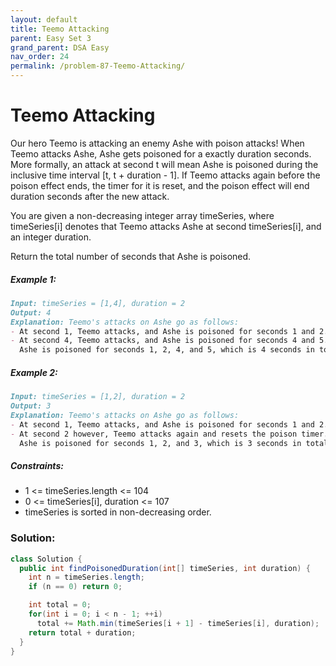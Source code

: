 ```yaml
---
layout: default
title: Teemo Attacking
parent: Easy Set 3
grand_parent: DSA Easy
nav_order: 24
permalink: /problem-87-Teemo-Attacking/
---
```

# Teemo Attacking

Our hero Teemo is attacking an enemy Ashe with poison attacks! When Teemo attacks Ashe, Ashe gets poisoned for a exactly duration seconds. More formally, an attack at second t will mean Ashe is poisoned during the inclusive time interval [t, t + duration - 1]. If Teemo attacks again before the poison effect ends, the timer for it is reset, and the poison effect will end duration seconds after the new attack.

You are given a non-decreasing integer array timeSeries, where timeSeries[i] denotes that Teemo attacks Ashe at second timeSeries[i], and an integer duration.

Return the total number of seconds that Ashe is poisoned.

##### Example 1:
```markdown
Input: timeSeries = [1,4], duration = 2
Output: 4
Explanation: Teemo's attacks on Ashe go as follows:
- At second 1, Teemo attacks, and Ashe is poisoned for seconds 1 and 2.
- At second 4, Teemo attacks, and Ashe is poisoned for seconds 4 and 5.
  Ashe is poisoned for seconds 1, 2, 4, and 5, which is 4 seconds in total.
```

##### Example 2:
```markdown
Input: timeSeries = [1,2], duration = 2
Output: 3
Explanation: Teemo's attacks on Ashe go as follows:
- At second 1, Teemo attacks, and Ashe is poisoned for seconds 1 and 2.
- At second 2 however, Teemo attacks again and resets the poison timer. Ashe is poisoned for seconds 2 and 3.
  Ashe is poisoned for seconds 1, 2, and 3, which is 3 seconds in total.
```
##### Constraints:
* 1 <= timeSeries.length <= 104
* 0 <= timeSeries[i], duration <= 107
* timeSeries is sorted in non-decreasing order.

### Solution:
```java
class Solution {
  public int findPoisonedDuration(int[] timeSeries, int duration) {
    int n = timeSeries.length;
    if (n == 0) return 0;

    int total = 0;
    for(int i = 0; i < n - 1; ++i)
      total += Math.min(timeSeries[i + 1] - timeSeries[i], duration);
    return total + duration;
  }
}
```